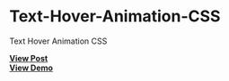 # Text-Hover-Animation-CSS
Text Hover Animation CSS

<a href="https://designdrastic.com/snippet/text-hover-animation-css"><strong>View Post</strong></a><br />
<a href="https://designdrastic.com/post/demo/text-hover-animation-css"><strong>View Demo</strong></a><br />
